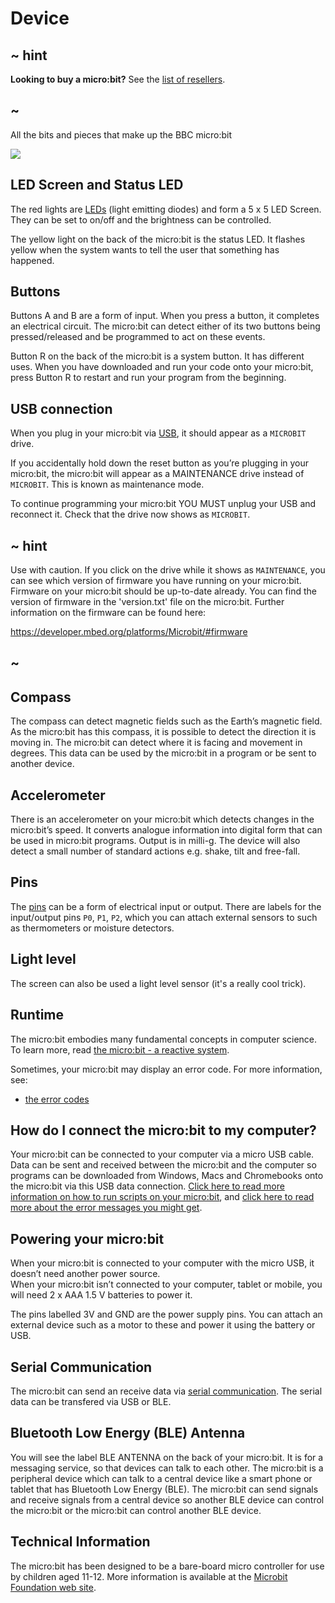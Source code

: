 # Device


## ~ hint

**Looking to buy a micro:bit?** See the [list of resellers](https://microbit.org/resellers).

## ~

All the bits and pieces that make up the BBC micro:bit

![](/static/mb/device-0.png)


## LED Screen and Status LED

The red lights are [LEDs](/device/screen) (light emitting diodes) and form a 5 x 5 LED Screen. 
They can be set to on/off and the brightness can be controlled.

The yellow light on the back of the micro:bit is the status LED.
It flashes yellow when the system wants to tell the user that something has happened.

## Buttons

Buttons A and B are a form of input.  When you press a button, it completes an electrical circuit. 
The micro:bit can detect either of its two buttons being pressed/released and be programmed 
to act on these events.

Button R on the back of the micro:bit is a system button. It has different uses. 
When you have downloaded and run your code onto your micro:bit, press Button R to restart and run your program from the beginning.

## USB connection

When you plug in your micro:bit via [USB](/device/usb), it should appear as  a ``MICROBIT`` drive. 

If you accidentally hold down the reset button as you’re plugging in your micro:bit, 
the micro:bit will appear as a MAINTENANCE drive instead of ``MICROBIT``. This is known as maintenance mode.

To continue programming your micro:bit YOU MUST unplug your USB and reconnect it. Check that the drive now shows as ``MICROBIT``.

## ~ hint

Use with caution. If you click on the drive while it shows as ``MAINTENANCE``, 
you can see which version of firmware you have running on your micro:bit. 
Firmware on your micro:bit should be up-to-date already. 
You can find the version of firmware in the 'version.txt' file on the micro:bit. Further information on the firmware can be found here:

https://developer.mbed.org/platforms/Microbit/#firmware

## ~

## Compass

The compass can detect magnetic fields such as the Earth’s magnetic field. 
As the micro:bit has this compass, it is possible to detect the direction it is moving in. 
The micro:bit can detect where it is facing and movement in degrees. 
This data can be used by the micro:bit in a program or be sent to another device.

## Accelerometer

There is an accelerometer on your micro:bit which detects changes in the micro:bit’s speed. 
It converts analogue information into digital form that can be used in micro:bit programs. 
Output is in milli-g. The device will also detect a small number of standard actions e.g. shake, tilt and free-fall.

## Pins

The [pins](/device/pins) can be a form of electrical input or output. 
There are labels for the input/output pins ``P0``, ``P1``, ``P2``, which you can attach external sensors to such as thermometers or moisture detectors.

## Light level

The screen can also be used a light level sensor (it's a really cool trick).

## Runtime

The micro:bit embodies many fundamental concepts in computer science. To learn more, read [the micro:bit - a reactive system](/device/reactive).


Sometimes, your micro:bit may display an error code. For more information, see:

* [the error codes](/device/error-codes)

## How do I connect the micro:bit to my computer?

Your micro:bit can be connected to your computer via a micro USB cable. 
Data can be sent and received between the micro:bit and the computer so programs 
can be downloaded from Windows, Macs and Chromebooks onto the micro:bit via this USB data connection. 
[Click here to read more information on how to run scripts on your micro:bit](/device/usb), 
and [click here to read more about the error messages you might get](/device/error-codes).

## Powering your micro:bit

When your micro:bit is connected to your computer with the micro USB, it doesn’t need another power source.  
When your micro:bit isn’t connected to your computer, tablet or mobile, you will need 2 x AAA 1.5 V batteries to power it.

The pins labelled 3V and GND are the power supply pins. 
You can attach an external device such as a motor to these and power it using the battery or USB.

## Serial Communication

The micro:bit can send an receive data via [serial communication](/device/serial). The serial data can be transfered via USB or BLE.

## Bluetooth Low Energy (BLE) Antenna

You will see the label BLE ANTENNA on the back of your micro:bit. It is for a messaging service, 
so that devices can talk to each other. The micro:bit is a peripheral 
device which can talk to a central device like a smart phone or tablet that has Bluetooth Low Energy (BLE). 
The micro:bit can send signals and receive signals from a central device so another BLE device can 
control the micro:bit or the micro:bit can control another BLE device.

## Technical Information

The micro:bit has been designed to be a bare-board micro controller for use by children aged 11-12. 
More information is available at the [Microbit Foundation web site](https://microbit.org/device).
